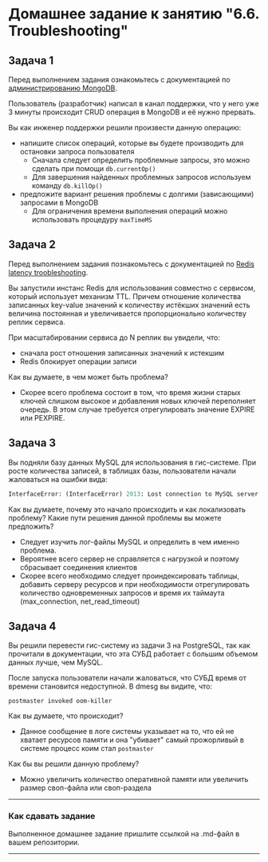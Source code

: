 # Домашнее задание к занятию "6.6. Troubleshooting"

## Задача 1

Перед выполнением задания ознакомьтесь с документацией по [администрированию MongoDB](https://docs.mongodb.com/manual/administration/).

Пользователь (разработчик) написал в канал поддержки, что у него уже 3 минуты происходит CRUD операция в MongoDB и её 
нужно прервать. 

Вы как инженер поддержки решили произвести данную операцию:
- напишите список операций, которые вы будете производить для остановки запроса пользователя
    * Сначала следует определить проблемные запросы, это можно сделать при помощи `db.currentOp()`
    * Для завершения найденных проблемных запросов используем команду `db.killOp()`
- предложите вариант решения проблемы с долгими (зависающими) запросами в MongoDB
    * Для ограничения времени выполнения операций можно использовать процедуру `maxTimeMS`  

## Задача 2

Перед выполнением задания познакомьтесь с документацией по [Redis latency troobleshooting](https://redis.io/topics/latency).

Вы запустили инстанс Redis для использования совместно с сервисом, который использует механизм TTL. 
Причем отношение количества записанных key-value значений к количеству истёкших значений есть величина постоянная и
увеличивается пропорционально количеству реплик сервиса. 

При масштабировании сервиса до N реплик вы увидели, что:
- сначала рост отношения записанных значений к истекшим
- Redis блокирует операции записи

Как вы думаете, в чем может быть проблема?

  * Скорее всего проблема состоит в том, что время жизни старых ключей слишком высокое и добавления новых ключей переполняет очередь. В этом случае требуется отрегулировать значение EXPIRE или PEXPIRE. 

 
## Задача 3

Вы подняли базу данных MySQL для использования в гис-системе. При росте количества записей, в таблицах базы,
пользователи начали жаловаться на ошибки вида:
```python
InterfaceError: (InterfaceError) 2013: Lost connection to MySQL server during query u'SELECT..... '
```

Как вы думаете, почему это начало происходить и как локализовать проблему?
Какие пути решения данной проблемы вы можете предложить?
* Следует изучить лог-файлы MySQL и определить в чем именно проблема.
* Вероятнее всего сервер не справляется с нагрузкой и поэтому сбрасывает соединения клиентов
* Скорее всего необходимо следует проиндексировать таблицы, добавить серверу ресурсов и при необходимости отрегулировать количество одновременных запросов и время их таймаута (max_connection, net_read_timeout) 

## Задача 4


Вы решили перевести гис-систему из задачи 3 на PostgreSQL, так как прочитали в документации, что эта СУБД работает с 
большим объемом данных лучше, чем MySQL.

После запуска пользователи начали жаловаться, что СУБД время от времени становится недоступной. В dmesg вы видите, что:

`postmaster invoked oom-killer`

Как вы думаете, что происходит?
* Данное сообщение в логе системы указывает на то, что ей не хватает ресурсов памяти и она "убивает" самый прожорливый в системе процесс коим стал `postmaster` <br>

Как бы вы решили данную проблему?

* Можно увеличить количество оперативной памяти или увеличить размер своп-файла или своп-раздела
---

### Как cдавать задание

Выполненное домашнее задание пришлите ссылкой на .md-файл в вашем репозитории.

---
